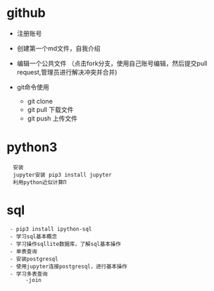 # github 
- 注册账号 
- 创建第一个md文件，自我介绍
- 编辑一个公共文件 （点击fork分支，使用自己账号编辑，然后提交pull request,管理员进行解决冲突并合并)
       
- git命令使用
    - git clone
    - git pull 下载文件
    - git push 上传文件

# python3 
      安装
      jupyter安装 pip3 install jupyter 
      利用python近似计算Π
        
# sql
     - pip3 install ipython-sql
     - 学习sql基本概念
     - 学习操作sqllite数据库，了解sql基本操作
     - 单表查询
     - 安装postgresql
     - 使用jupyter连接postgresql，进行基本操作
     - 学习多表查询
          -join
      
        
